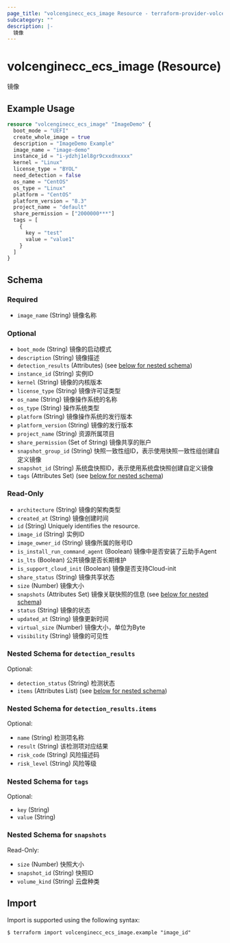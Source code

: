 ```yaml
---
page_title: "volcenginecc_ecs_image Resource - terraform-provider-volcenginecc"
subcategory: ""
description: |-
  镜像
---
```


# volcenginecc_ecs_image (Resource)

镜像

## Example Usage

```terraform
resource "volcenginecc_ecs_image" "ImageDemo" {
  boot_mode = "UEFI"
  create_whole_image = true
  description = "ImageDemo Example"
  image_name = "image-demo"
  instance_id = "i-ydzhj1el8gr9cxxdnxxxx"
  kernel = "Linux"
  license_type = "BYOL"
  need_detection = false
  os_name = "CentOS"
  os_type = "Linux"
  platform = "CentOS"
  platform_version = "8.3"
  project_name = "default"
  share_permission = ["2000000***"]
  tags = [
    {
      key = "test"
      value = "value1"
    }
  ]
}
```

<!-- schema generated by tfplugindocs -->
## Schema

### Required

- `image_name` (String) 镜像名称

### Optional

- `boot_mode` (String) 镜像的启动模式
- `description` (String) 镜像描述
- `detection_results` (Attributes) (see [below for nested schema](#nestedatt--detection_results))
- `instance_id` (String) 实例ID
- `kernel` (String) 镜像的内核版本
- `license_type` (String) 镜像许可证类型
- `os_name` (String) 镜像操作系统的名称
- `os_type` (String) 操作系统类型
- `platform` (String) 镜像操作系统的发行版本
- `platform_version` (String) 镜像的发行版本
- `project_name` (String) 资源所属项目
- `share_permission` (Set of String) 镜像共享的账户
- `snapshot_group_id` (String) 快照一致性组ID，表示使用快照一致性组创建自定义镜像
- `snapshot_id` (String) 系统盘快照ID，表示使用系统盘快照创建自定义镜像
- `tags` (Attributes Set) (see [below for nested schema](#nestedatt--tags))

### Read-Only

- `architecture` (String) 镜像的架构类型
- `created_at` (String) 镜像创建时间
- `id` (String) Uniquely identifies the resource.
- `image_id` (String) 实例ID
- `image_owner_id` (String) 镜像所属的账号ID
- `is_install_run_command_agent` (Boolean) 镜像中是否安装了云助手Agent
- `is_lts` (Boolean) 公共镜像是否长期维护
- `is_support_cloud_init` (Boolean) 镜像是否支持Cloud-init
- `share_status` (String) 镜像共享状态
- `size` (Number) 镜像大小
- `snapshots` (Attributes Set) 镜像关联快照的信息 (see [below for nested schema](#nestedatt--snapshots))
- `status` (String) 镜像的状态
- `updated_at` (String) 镜像更新时间
- `virtual_size` (Number) 镜像大小，单位为Byte
- `visibility` (String) 镜像的可见性

<a id="nestedatt--detection_results"></a>
### Nested Schema for `detection_results`

Optional:

- `detection_status` (String) 检测状态
- `items` (Attributes List) (see [below for nested schema](#nestedatt--detection_results--items))

<a id="nestedatt--detection_results--items"></a>
### Nested Schema for `detection_results.items`

Optional:

- `name` (String) 检测项名称
- `result` (String) 该检测项对应结果
- `risk_code` (String) 风险描述码
- `risk_level` (String) 风险等级



<a id="nestedatt--tags"></a>
### Nested Schema for `tags`

Optional:

- `key` (String)
- `value` (String)


<a id="nestedatt--snapshots"></a>
### Nested Schema for `snapshots`

Read-Only:

- `size` (Number) 快照大小
- `snapshot_id` (String) 快照ID
- `volume_kind` (String) 云盘种类

## Import

Import is supported using the following syntax:

```shell
$ terraform import volcenginecc_ecs_image.example "image_id"
```